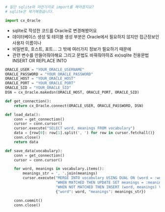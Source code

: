 ```python
# 일단 sqlite와 마찬가지로 import를 해야겠지요?
# sqlite은 제거해줬습니다.

import cx_Oracle
```

- sqlite로 작성한 코드를 Oracle로 변경해봤어요
- 데이터베이스 생성 및 테이블 생성 부분은 Oracle에서 필요하지 않지만 접근정보인 사용자 이름이나
- 비밀번호, 호스트, 포트... 그 밖에 여러가지 정보가 필요하기 때문에
- 관련 변수를 만들어줘야해요 그리고 문법도 바꿔줘야하죠 ex)sqlite 전용문법 INSERT OR REPLACE INTO

```python
ORACLE_USER = "YOUR_ORACLE_USERNAME"
ORACLE_PASSWORD = "YOUR_ORACLE_PASSWORD"
ORACLE_HOST = "YOUR_ORACLE_HOST"
ORACLE_PORT = "YOUR_ORACLE_PORT"
ORACLE_SID = "YOUR_ORACLE_SID"
DSN = cx_Oracle.makedsn(ORACLE_HOST, ORACLE_PORT, ORACLE_SID)

def get_connection():
    return cx_Oracle.connect(ORACLE_USER, ORACLE_PASSWORD, DSN)

def load_data():
    conn = get_connection()
    cursor = conn.cursor()
    cursor.execute("SELECT word, meanings FROM vocabulary")
    data = {row[0]: row[1].split(', ') for row in cursor.fetchall()}
    conn.close()
    return data

def save_data(vocabulary):
    conn = get_connection()
    cursor = conn.cursor()

    for word, meanings in vocabulary.items():
        meanings_str = ', '.join(meanings)
        cursor.execute("MERGE INTO vocabulary USING DUAL ON (word = :word) "
                       "WHEN MATCHED THEN UPDATE SET meanings = :meanings "
                       "WHEN NOT MATCHED THEN INSERT (word, meanings) VALUES (:word, :meanings)",
                       {"word": word, "meanings": meanings_str})

    conn.commit()
    conn.close()
```
